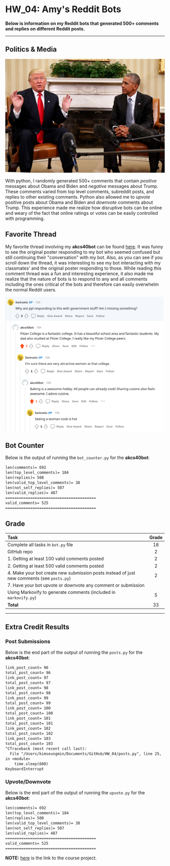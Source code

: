 # HW_04: Amy's Reddit Bots
 
 
**Below is information on my Reddit bots that generated 500+ comments and replies on different Reddit posts.**

---

## Politics & Media
![Political Debate Image](https://github.com/kimsngmin00/HW_04/blob/main/obama%20and%20trump.jpeg)

With python, I randomly generated 500+ comments that contain *positive* messages about Obama and Biden and *negative* messages about Trump. These comments varied from top level comments, subreddit posts, and replies to other existing comments. Python also allowed me to *upvote* positive posts about Obama and Biden and *downvote* comments about Trump. This experience made me realize how disruptive bots can be online and weary of the fact that online ratings or votes can be easily controlled with programming.


## Favorite Thread

My favorite thread involving my **akcs40bot** can be found [here](https://www.reddit.com/r/Thoughts/comments/r47usg/comment/hmfjsrj/?utm_source=share&utm_medium=web2x&context=3). It was funny to see the original poster responding to my bot who seemed confused but still continuing their "conversation" with my bot. Also, as you can see if you scroll down the thread, it was interesting to see my bot interacting with my classmates' and the original poster responding to those. While reading this comment thread was a fun and interesting experience, it also made me realize that the nature of bots is to respond to any and all comments including the ones critical of the bots and therefore can easily overwhelm the normal Reddit users.

![Reddit Bot Comment - Image](https://github.com/kimsngmin00/HW_04/blob/main/best_Reddit_comments.jpeg)


## Bot Counter

Below is the output of running the `bot_counter.py` for the **akcs40bot**:

```
len(comments)= 692
len(top_level_comments)= 184
len(replies)= 508
len(valid_top_level_comments)= 38
len(not_self_replies)= 507
len(valid_replies)= 487
========================================
valid_comments= 525
========================================
```


## Grade

| Task                                                                          | Grade       |
| :---                                                                          |    :----:   |
| Complete all tasks in `bot.py` file                                           | 18          |
| GitHub repo                                                                   | 2           |
| 1. Getting at least 100 valid comments posted                                 | 2           |
| 2. Getting at least 500 valid comments posted                                 | 2           |
| 4. Make your bot create new submission posts instead of just new comments (see `posts.py`)                                                                            | 2           |
| 7. Have your bot upvote or downvote any comment or submission                 |             |
| Using Markovify to generate comments (included in `markovify.py`)             | 5           |
| **Total**                                                                     | 33          |

---

## Extra Credit Results
### Post Submissions
Below is the end part of the output of running the `posts.py` for the **akcs40bot**:

```
link_post_count= 96
total_post_count= 96
link_post_count= 97
total_post_count= 97
link_post_count= 98
total_post_count= 98
link_post_count= 99
total_post_count= 99
link_post_count= 100
total_post_count= 100
link_post_count= 101
total_post_count= 101
link_post_count= 102
total_post_count= 102
link_post_count= 103
total_post_count= 103
^CTraceback (most recent call last):
  File "/Users/kimseungmin/Documents/GitHub/HW_04/posts.py", line 25, in <module>
    time.sleep(600)
KeyboardInterrupt
```



### Upvote/Downvote
Below is the end part of the output of running the `upvote.py` for the **akcs40bot**:

```
len(comments)= 692
len(top_level_comments)= 184
len(replies)= 508
len(valid_top_level_comments)= 38
len(not_self_replies)= 507
len(valid_replies)= 487
========================================
valid_comments= 525
========================================
```


**NOTE:** [here](https://github.com/mikeizbicki/cmc-csci040/tree/2021fall/hw_04) is the link to the course project.
